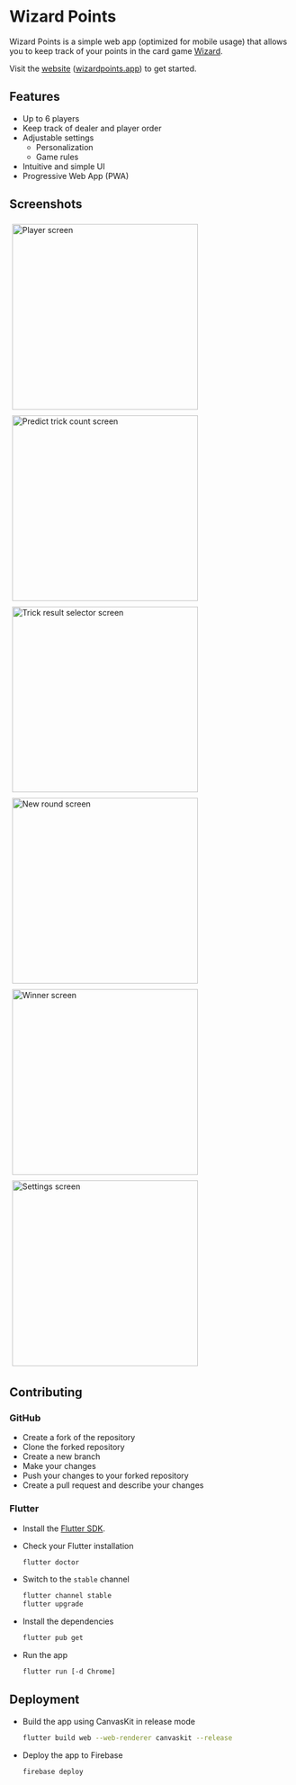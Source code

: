# Wizard Points

Wizard Points is a simple web app (optimized for mobile usage) that allows you to keep track of your points in the card game [Wizard](https://en.wikipedia.org/wiki/Wizard_(card_game)). 

Visit the [website](https://wizardpoints.app/#/) ([wizardpoints.app](https://wizardpoints.app/#/)) to get started.

## Features

- Up to 6 players
- Keep track of dealer and player order
- Adjustable settings
  - Personalization
  - Game rules
- Intuitive and simple UI
- Progressive Web App (PWA)

## Screenshots

<img src="images/players.png"
     alt="Player screen"
     width=330px
     style="float: left; margin: 5px;"/>
<img src="images/trick_prediction.png"
     alt="Predict trick count screen"
     width=330px
     style="float: left; margin: 5px;"/>
<img src="images/trick_selector.png"
     alt="Trick result selector screen"
     width=330px
     style="float: left; margin: 5px;"/>
<img src="images/new_round.png"
     alt="New round screen"
     width=330px
     style="float: left; margin: 5px;"/>
<img src="images/winner.png"
     alt="Winner screen"
     width=330px
     style="float: left; margin: 5px;"/>
<img src="images/settings.png"
     alt="Settings screen"
     width=330px
     style="float: left; margin: 5px;"/>

<div style="clear:both;"></div>

## Contributing

### GitHub

- Create a fork of the repository
- Clone the forked repository
- Create a new branch
- Make your changes
- Push your changes to your forked repository
- Create a pull request and describe your changes

### Flutter

- Install the [Flutter SDK](https://flutter.dev/docs/get-started/install).
- Check your Flutter installation

    ```bash
    flutter doctor
    ```

- Switch to the `stable` channel

    ```bash
    flutter channel stable
    flutter upgrade
    ```

- Install the dependencies

    ```bash
    flutter pub get
    ```

- Run the app

    ```bash
    flutter run [-d Chrome]
    ```

## Deployment

- Build the app using CanvasKit in release mode

    ```bash
    flutter build web --web-renderer canvaskit --release
    ```

- Deploy the app to Firebase

    ```bash
    firebase deploy
    ```
